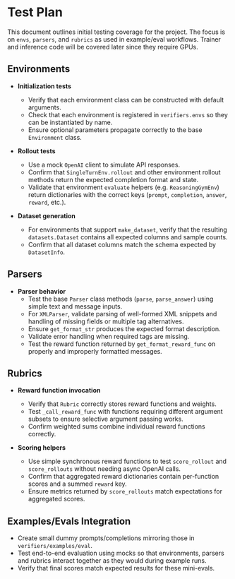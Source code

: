 # Test Plan

This document outlines initial testing coverage for the project. The focus is on
`envs`, `parsers`, and `rubrics` as used in example/eval workflows. Trainer and
inference code will be covered later since they require GPUs.

## Environments

- **Initialization tests**
  - Verify that each environment class can be constructed with default
    arguments.
  - Check that each environment is registered in `verifiers.envs` so they can be instantiated by name.
  - Ensure optional parameters propagate correctly to the base `Environment`
    class.

- **Rollout tests**
  - Use a mock `OpenAI` client to simulate API responses.
  - Confirm that `SingleTurnEnv.rollout` and other environment rollout methods
    return the expected completion format and state.
  - Validate that environment `evaluate` helpers (e.g. `ReasoningGymEnv`) return
    dictionaries with the correct keys (`prompt`, `completion`, `answer`,
    `reward`, etc.).

- **Dataset generation**
  - For environments that support `make_dataset`, verify that the resulting
    `datasets.Dataset` contains all expected columns and sample counts.
  - Confirm that all dataset columns match the schema expected by `DatasetInfo`.

## Parsers

- **Parser behavior**
  - Test the base `Parser` class methods (`parse`, `parse_answer`) using simple
    text and message inputs.
  - For `XMLParser`, validate parsing of well-formed XML snippets and handling
    of missing fields or multiple tag alternatives.
  - Ensure `get_format_str` produces the expected format description.
  - Validate error handling when required tags are missing.
  - Test the reward function returned by `get_format_reward_func` on properly
    and improperly formatted messages.

## Rubrics

- **Reward function invocation**
  - Verify that `Rubric` correctly stores reward functions and weights.
  - Test `_call_reward_func` with functions requiring different argument
    subsets to ensure selective argument passing works.
  - Confirm weighted sums combine individual reward functions correctly.

- **Scoring helpers**
  - Use simple synchronous reward functions to test `score_rollout` and
    `score_rollouts` without needing async OpenAI calls.
  - Confirm that aggregated reward dictionaries contain per-function scores and a summed `reward` key.
  - Ensure metrics returned by `score_rollouts` match expectations for aggregated scores.

## Examples/Evals Integration

- Create small dummy prompts/completions mirroring those in `verifiers/examples/eval`.
- Test end-to-end evaluation using mocks so that environments, parsers and rubrics interact together as they would during example runs.
- Verify that final scores match expected results for these mini-evals.

